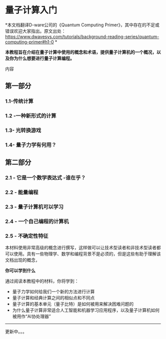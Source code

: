 # 量子计算入门

*本文档翻译D-ware公司的《Quantum Computing Primer》，其中存在的不足或错误欢迎大家指出。原文出处：https://www.dwavesys.com/tutorials/background-reading-series/quantum-computing-primer#h1-0 *

**本教程旨在介绍在量子计算中使用的概念和术语，提供量子计算机的一个概况，以及你为什么想要进行量子计算编程。**

内容

## 第一部分

### 1.1-传统计算

### 1.2 -一种新形式的计算

### 1.3- 光转换游戏

### 1.4- 量子力学有何用？

## 第二部分

### 2.1 - 它是一个数学表达式 -谁在乎？

### 2.2 - 能量编程

### 2.3 - 量子计算机可以学习

### 2.4 - 一个自己编程的计算机

### 2.5 - 不确定性特征

本材料使用非常高级的概念进行撰写，这样做可以让技术型读者和非技术型读者都可以使用。具有一些物理学、数学和编程背景不是必须的，但是这些有助于理解该文档出现的概念，

**你可以学到什么**

通过阅读本教程中的材料，你将学到：

- 量子力学如何给我们一个新的方法进行计算
- 量子计算和经典计算之间的相似点和不同点
- 量子计算的基本单元（量子比特）是如何被用来解决困难问题的
- 为什么量子计算非常适合人工智能和机器学习应用程序，以及量子计算机如何被用作“AI协处理器”

-------------------

更新中。。。





